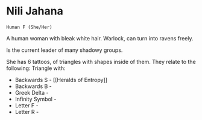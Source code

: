 # Nili Jahana
	Human F (She/Her)	

A human woman with bleak white hair. Warlock, can turn into ravens freely.

Is the current leader of many shadowy groups.

She has 6 tattoos, of triangles with shapes inside of them. They relate to the following:
Triangle with:
- Backwards S - [[Heralds of Entropy]]
- Backwards B - 
- Greek Delta   -
- Infinity Symbol -
- Letter F -
- Letter R -